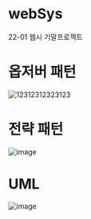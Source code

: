 # webSys
22-01 웹시 기말프로젝트

# 옵저버 패턴
![12312312323123](https://user-images.githubusercontent.com/39523433/171585354-d635611d-fcc5-4ba2-acb2-1c18bbee0abe.png)

# 전략 패턴
![image](https://user-images.githubusercontent.com/39523433/171585543-59b49ea2-367c-4360-bc2f-54696605a3c4.png)

# UML
![image](https://user-images.githubusercontent.com/39523433/171590469-4ead98db-397c-4788-8c13-b14c5d62bae4.png)
